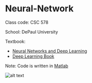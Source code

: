 # Neural-Network
Class code: CSC 578

School: DePaul University

Textbook: 
- [Neural Networks and Deep Learning](http://neuralnetworksanddeeplearning.com)
- [Deep Learning Book](http://www.deeplearningbook.org)

Note: Code is written in [Matlab](https://www.mathworks.com/products/matlab/) 

![alt text](http://www.cdm.depaul.edu/ipd/PublishingImages/hero-data-science-for-business-@2x.jpg)

